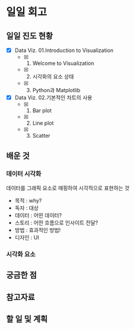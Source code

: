 # 일일 회고

## 일일 진도 현황

- [x] Data Viz. 01.Introduction to Visualization
  - [x] 1. Welcome to Visualization
  - [x] 2. 시각화의 요소 상태
  - [x] 3. Python과 Matplotlib
- [x] Data Viz. 02.기본적인 차트의 사용
  - [x] 1. Bar plot
  - [x] 2. Line plot
  - [x] 3. Scatter

## 배운 것

### 데이터 시각화
데이터를 그래픽 요소로 매핑하여 시각적으로 표현하는 것

- 목적 : why?
- 독자 : 대상
- 데이터 : 어떤 데이터?
- 스토리 : 어떤 흐름으로 인사이트 전달?
- 방법 : 효과적인 방법!
- 디자인 : UI

### 시각화 요소


## 궁금한 점

## 참고자료

## 할 일 및 계획

